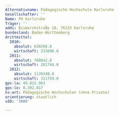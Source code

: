 ```yaml
---
Alternativname: Pädagogische Hochschule Karlsruhe
Gesellschafter: ''
Name: PH Karlsruhe
Träger: ''
addi: Bismarckstraße 10, 76133 Karlsruhe
bundesland: Baden-Württemberg
drittmittel:
  2010:
    absolut: 630288.0
    wirtschaft: 233606.0
  2011:
    absolut: 760842.0
    wirtschaft: 281744.0
  2012:
    absolut: 1139348.0
    wirtschaft: 311759.0
gps-la: 49.012.963
gps-lo: 8.392.817
hs-art: Pädagogische Hochschulen (ohne Private)
orientierung: staatlich
uID: '3680'

---
```


